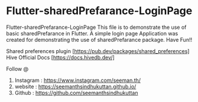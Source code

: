 # Flutter-sharedPrefarance-LoginPage
Flutter-sharedPrefarance-LoginPage
 This file is to demonstrate the use of basic sharedPrefarance in Flutter. A simple  login page  Application was created for demonstrating the use of sharedPrefarance package. Have Fun!!

Shared preferences plugin [https://pub.dev/packages/shared_preferences]<br/>
Hive Official Docs [https://docs.hivedb.dev/]<br/>


Follow @

1. Instagram : https://www.instagram.com/seeman.th/
2. website   :   https://seemanthsindhukuttan.github.io/
3. Github    : https://github.com/seemanthsindhukuttan


